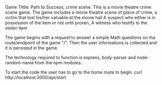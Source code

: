 Game Tittle: Path to Success, crime scene.
This is a movie theatre crime scene game.
The game includes a movie theatre scene of place of crime, a victim that lost his/her valuable at the movie hall
A suspect who either is in possession of the item or not until proven,
A witness who testify to the stolen item

The game begins with a request to answer a simple Math questions on tha route/endpoint of the game "/".
Then the user informations is collected and it is persisted in the game.

The technology required to function is express, body-parser and node-random-name from the npm modules.

To start the code the user has to go to the home route to begin. curl http://localhost:3000/api/start

